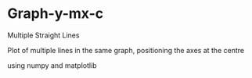 # Graph-y-mx-c

Multiple Straight Lines

Plot of multiple lines in the same graph, positioning the axes at the centre

using numpy and matplotlib
